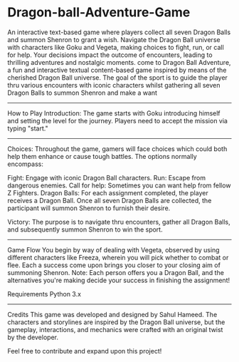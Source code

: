 # Dragon-ball-Adventure-Game

An interactive text-based game where players collect all seven Dragon Balls and summon Shenron to grant a wish. Navigate the Dragon Ball universe with characters like Goku and Vegeta, making choices to fight, run, or call for help. Your decisions impact the outcome of encounters, leading to thrilling adventures and nostalgic moments.
come to Dragon Ball Adventure, a fun and interactive textual content-based game inspired by means of the cherished Dragon Ball universe. The goal of the sport is to guide the player thru various encounters with iconic characters whilst gathering all seven Dragon Balls to summon Shenron and make a want

----
How to Play
Introduction: The game starts with Goku introducing himself and setting the level for the journey. Players need to accept the mission via typing "start."

-----

Choices: Throughout the game, gamers will face choices which could both help them enhance or cause tough battles. The options normally encompass:

Fight: Engage with iconic Dragon Ball characters.
Run: Escape from dangerous enemies.
Call for help: Sometimes you can want help from fellow Z Fighters.
Dragon Balls: For each assignment completed, the player receives a Dragon Ball. Once all seven Dragon Balls are collected, the participant will summon Shenron to furnish their desire.

Victory: The purpose is to navigate thru encounters, gather all Dragon Balls, and subsequently summon Shenron to win the sport.

----
Game Flow
You begin by way of dealing with Vegeta, observed by using different characters like Freeza, wherein you will pick whether to combat or flee.
Each a success come upon brings you closer to your closing aim of summoning Shenron.
Note: Each person offers you a Dragon Ball, and the alternatives you're making decide your success in finishing the assignment!

Requirements
Python 3.x

----
Credits
This game was developed and designed by Sahul Hameed. The characters and storylines are inspired by the Dragon Ball universe, but the gameplay, interactions, and mechanics were crafted with an original twist by the developer.

Feel free to contribute and expand upon this project!



